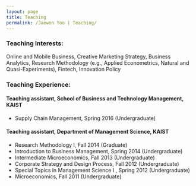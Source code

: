 ```yaml
---
layout: page
title: Teaching
permalink: /Jaewon Yoo | Teaching/
---
```


### Teaching Interests:
Online and Mobile Business, Creative Marketing Strategy, Business Analytics, Research Methodology (e.g., Applied Econometrics, Natural and Quasi-Experiments), Fintech, Innovation Policy

### Teaching Experience:
#### Teaching assistant, School of Business and Technology Management, KAIST
* Supply Chain Management, Spring 2016 (Undergraduate)

#### Teaching assistant, Department of Management Science, KAIST
* Research Methodology I, Fall 2014 (Graduate)
* Introduction to Business Management, Spring 2014 (Undergraduate)
* Intermediate Microeconomics, Fall 2013 (Undergraduate)
* Corporate Strategy and Design Process, Fall 2012 (Undergraduate)
* Special Topics in Management Science I <Innovation and Sustainability>, Spring 2012 (Undergraduate)
* Microeconomics, Fall 2011 (Undergraduate)
